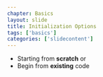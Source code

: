 ```yaml
---
chapter: Basics
layout: slide
title: Initialization Options
tags: ['basics']
categories: ['slidecontent']
---
```


* Starting from __scratch__
or
* Begin from __existing__ code